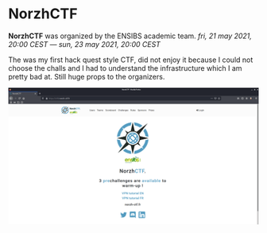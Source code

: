 # NorzhCTF

**NorzhCTF** was organized by the ENSIBS academic team. *fri, 21 may 2021, 20:00 CEST — sun, 23 may 2021, 20:00 CEST*

The was my first hack quest style CTF, did not enjoy it because I could not choose the challs and I had to understand the infrastructure which I am pretty bad at. Still huge props to the organizers.

![ctf](ctf.png)
